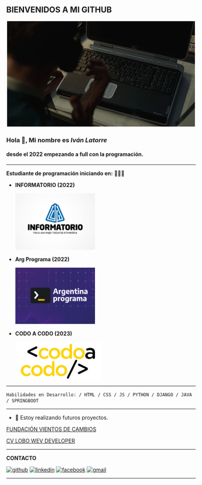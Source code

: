 ## BIENVENIDOS A MI GITHUB

<p align="center">
    <img src="img/giphy.gif">
</p>

### Hola 👋, Mi nombre es ***Iván Latorre***
#### desde el 2022 empezando a full con la programación.
***
**Estudiante de programación iniciando en:** :muscle::muscle::muscle:

- **INFORMATORIO (2022)**

    <img src="img/info.jpg" height="150" alt="INFORMATORIO">
- **Arg Programa (2022)**
    
    <img src="img/banner-ok-argentina-programa.png" height="150">
- **CODO A CODO (2023)**
    
    <img src="img/logo-CAC-2.webp" height="100">
***    
~~~
Habilidades en Desarrollo: / HTML / CSS / JS / PYTHON / DJANGO / JAVA / SPRINGBOOT 
~~~
***
- 🔭 Estoy realizando futuros proyectos. 

[FUNDACIÓN VIENTOS DE CAMBIOS](http://fvientosdecambio.pythonanywhere.com/)

[CV LOBO WEV DEVELOPER](https://ivanlatorre.github.io/Ticmas-CV/)
***
**CONTACTO**

[<img src='https://cdn.jsdelivr.net/npm/simple-icons@3.0.1/icons/github.svg' alt='github' height='40'>](https://github.com/https://github.com/ivanlatorre)  [<img src='https://cdn.jsdelivr.net/npm/simple-icons@3.0.1/icons/linkedin.svg' alt='linkedin' height='40'>](https://www.linkedin.com/in/https://www.linkedin.com/in/ivan-latorre-abb007158//)  [<img src='https://cdn.jsdelivr.net/npm/simple-icons@3.0.1/icons/facebook.svg' alt='facebook' height='40'>](https://www.facebook.com/https://www.facebook.com/ivan.latorre.79)  [<img src='https://cdn.jsdelivr.net/npm/simple-icons@3.0.1/icons/gmail.svg' alt='gmail' height='40'>](ivanlatorre720@gmail.com)  

***